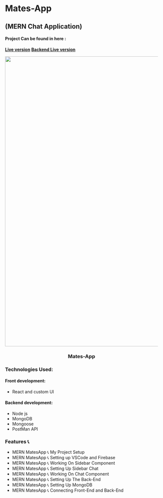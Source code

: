# Mates-App

## (MERN Chat Application)
#### Project Can be found in here :
 **[Live version]()**
 **[Backend Live version](https://matesapp-backend-app.herokuapp.com/)**

<p align="center">
	
<img src="https://user-images.githubusercontent.com/57604500/121790708-525ff580-cbe2-11eb-8a13-d6fd09d680ee.png" width=956>
<br />
<h3 align="center">Mates-App</h3>
</p>

### Technologies Used:

#### Front development:
 * React and custom UI

#### Backend development:

 * Node js
 * MongoDB
 * Mongoose
 * PostMan API

### Features 📞

 * MERN MatesApp 📞 My Project Setup
 * MERN MatesApp 📞 Setting up VSCode and Firebase
 * MERN MatesApp 📞 Working On Sidebar Component
 * MERN MatesApp 📞 Setting Up Sidebar Chat
 * MERN MatesApp 📞  Working On Chat Component
 * MERN MatesApp 📞 Setting Up The Back-End
 * MERN MatesApp 📞 Setting Up MongoDB
 * MERN MatesApp 📞 Connecting Front-End and Back-End


